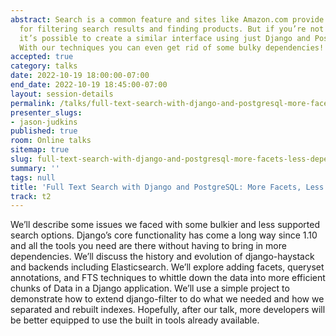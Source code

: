 ```yaml
---
abstract: Search is a common feature and sites like Amazon.com provide familiar UX
  for filtering search results and finding products. But if you’re not building Amazon.com,
  it’s possible to create a similar interface using just Django and PostgreSQL FTS!
  With our techniques you can even get rid of some bulky dependencies!
accepted: true
category: talks
date: 2022-10-19 18:00:00-07:00
end_date: 2022-10-19 18:45:00-07:00
layout: session-details
permalink: /talks/full-text-search-with-django-and-postgresql-more-facets-less-dependencies/
presenter_slugs:
- jason-judkins
published: true
room: Online talks
sitemap: true
slug: full-text-search-with-django-and-postgresql-more-facets-less-dependencies
summary: ''
tags: null
title: 'Full Text Search with Django and PostgreSQL: More Facets, Less Dependencies!'
track: t2
---
```


We’ll describe some issues we faced with some bulkier and less supported search options. Django’s core functionality has come a long way since 1.10 and all the tools you need are there without having to bring in more dependencies. We’ll discuss the history and evolution of django-haystack and backends including Elasticsearch.  We’ll explore adding facets, queryset annotations, and FTS techniques to whittle down the data into more efficient chunks of Data in a Django application. We’ll use a simple project to demonstrate how to extend django-filter to do what we needed and how we separated and rebuilt indexes. Hopefully, after our talk, more developers will be better equipped to use the built in tools already available.
